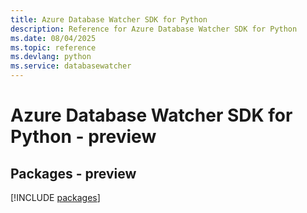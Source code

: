 ```yaml
---
title: Azure Database Watcher SDK for Python
description: Reference for Azure Database Watcher SDK for Python
ms.date: 08/04/2025
ms.topic: reference
ms.devlang: python
ms.service: databasewatcher
---
```

# Azure Database Watcher SDK for Python - preview
## Packages - preview
[!INCLUDE [packages](database-watcher-index.md)]